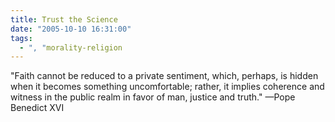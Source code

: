 ```yaml
---
title: Trust the Science
date: "2005-10-10 16:31:00"
tags:
  - ", "morality-religion
---
```

"Faith cannot be reduced to a private sentiment, which, perhaps, is hidden when it becomes something uncomfortable; rather, it implies coherence and witness in the public realm in favor of man, justice and truth." &mdash;Pope Benedict XVI

